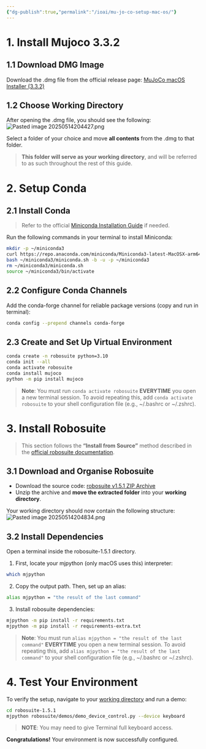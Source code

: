 ```yaml
---
{"dg-publish":true,"permalink":"/ioai/mu-jo-co-setup-mac-os/"}
---
```



# 1. Install Mujoco 3.3.2
## 1.1 Download DMG Image

Download the .dmg file from the official release page:
[MuJoCo macOS Installer (3.3.2)](https://github.com/google-deepmind/mujoco/releases/download/3.3.2/mujoco-3.3.2-macos-universal2.dmg)


## 1.2 Choose Working Directory
 
After opening the .dmg file, you should see the following:
![Pasted image 20250514204427.png](/img/user/Attachments/Pasted%20image%2020250514204427.png)

Select a folder of your choice and move **all contents** from the .dmg to that folder.
> **This folder will serve as your working directory**, and will be referred to as such throughout the rest of this guide.


<div style="page-break-after: always;"></div>

# 2. Setup Conda 
## 2.1 Install Conda
> Refer to the official [Miniconda Installation Guide](https://www.anaconda.com/docs/getting-started/miniconda/install) if needed.

Run the following commands in your terminal to install Miniconda:
```sh
mkdir -p ~/miniconda3   
curl https://repo.anaconda.com/miniconda/Miniconda3-latest-MacOSX-arm64.sh -o ~/miniconda3/miniconda.sh   
bash ~/miniconda3/miniconda.sh -b -u -p ~/miniconda3   
rm ~/miniconda3/miniconda.sh  
source ~/miniconda3/bin/activate  
```
## 2.2 Configure Conda Channels

Add the conda-forge channel for reliable package versions (copy and run in terminal):
```sh
conda config --prepend channels conda-forge
```

## 2.3 Create and Set Up Virtual Environment
```sh
conda create -n robosuite python=3.10  
conda init --all  
conda activate robosuite  
conda install mujoco  
python -m pip install mujoco
```

> **Note**: You must run `conda activate robosuite` **EVERYTIME** you open a new terminal session.
> To avoid repeating this, add `conda activate robosuite` to your shell configuration file (e.g., ~/.bashrc or ~/.zshrc).


<div style="page-break-after: always;"></div>

# 3. Install Robosuite
>This section follows the **“Install from Source”** method described in the [official robosuite documentation](https://robosuite.ai/docs/installation.html).  

## 3.1 Download and Organise Robosuite
- Download the source code: [robosuite v1.5.1 ZIP Archive](https://github.com/ARISE-Initiative/robosuite/archive/refs/tags/v1.5.1.zip)   
- Unzip the archive and **move the extracted folder** into your **working directory**.

Your working directory should now contain the following structure:  
![Pasted image 20250514204834.png](/img/user/Attachments/Pasted%20image%2020250514204834.png)

## 3.2 Install Dependencies
Open a terminal inside the robosuite-1.5.1 directory.

1. First, locate your mjpython (only macOS uses this) interpreter:
```sh
which mjpython
```

2. Copy the output path. Then, set up an alias:
```sh
alias mjpython = "the result of the last command"
```

3. Install robosuite dependencies:
```sh
mjpython -m pip install -r requirements.txt
mjpython -m pip install -r requirements-extra.txt
```

> **Note**: You must run `alias mjpython = "the result of the last command"` **EVERYTIME** you open a new terminal session.
> To avoid repeating this, add `alias mjpython = "the result of the last command"` to your shell configuration file (e.g., ~/.bashrc or ~/.zshrc).

<div style="page-break-after: always;"></div>

# 4. Test Your Environment

To verify the setup, navigate to your <u>working directory</u> and run a demo:
```sh
cd robosuite-1.5.1
mjpython robosuite/demos/demo_device_control.py --device keyboard
```
> **NOTE**: You may need to give Terminal full keyboard access.

**Congratulations!** Your environment is now successfully configured.